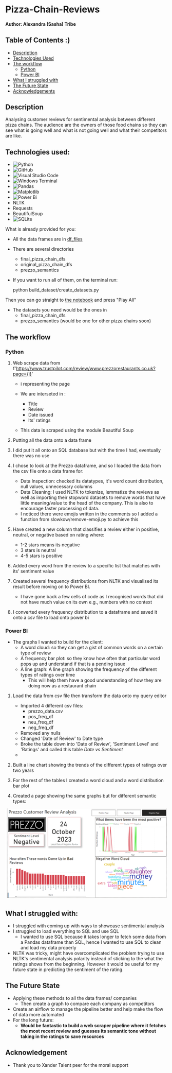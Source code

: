 # Pizza-Chain-Reviews
#### Author: Alexandra (Sasha) Tribe

## Table of Contents :)
- [Description](#description)
- [Technologies Used](#technologies-used)
- [The workflow](#the-workflow)
    - [Python](#python)
    - [Power BI](#power-bi)
- [What I struggled with](#what-I-struggled-with)
- [The Future State](#the-future-state)
- [Acknowledgements](#acknowledgments)


## Description
Analysing customer reviews for sentimental analysis between different pizza chains. The audience are the owners of those food chains so they can see what is going well and what is not going well and what their competitors are like.

## Technologies used:
- ![Python](https://img.shields.io/badge/python-3670A0?style=for-the-badge&logo=python&logoColor=ffdd54)
- ![GitHub](https://img.shields.io/badge/github-%23121011.svg?style=for-the-badge&logo=github&logoColor=white)
- ![Visual Studio Code](https://img.shields.io/badge/Visual%20Studio%20Code-0078d7.svg?style=for-the-badge&logo=visual-studio-code&logoColor=white)
- ![Windows Terminal](https://img.shields.io/badge/Windows%20Terminal-%234D4D4D.svg?style=for-the-badge&logo=windows-terminal&logoColor=white)
- ![Pandas](https://img.shields.io/badge/pandas-%23150458.svg?style=for-the-badge&logo=pandas&logoColor=white)
- ![Matplotlib](https://img.shields.io/badge/Matplotlib-%23ffffff.svg?style=for-the-badge&logo=Matplotlib&logoColor=black)
- ![Power Bi](https://img.shields.io/badge/power_bi-F2C811?style=for-the-badge&logo=powerbi&logoColor=black)
- NLTK
- Requests
- BeautifulSoup
- ![SQLite](https://img.shields.io/badge/sqlite-%2307405e.svg?style=for-the-badge&logo=sqlite&logoColor=white)

What is already provided for you:
- All the data frames are in [df_files](/df_files/)
- There are several directories
    - final_pizza_chain_dfs
    - original_pizza_chain_dfs
    - prezzo_semantics
- If you want to run all of them, on the terminal run: 

    python build_dataset/create_datasets.py

Then you can go straight to [the notebook](pizza-chain-reviews/notebook_pizza) and press "Play All"
- The datasets you need would be the ones in 
    - final_pizza_chain_dfs
    - prezzo_semantics (would be one for other pizza chains soon)

## The workflow

### Python

1. Web scrape data from f'https://www.trustpilot.com/review/www.prezzorestaurants.co.uk?page={i}'
    - i representing the page
    - We are interseted in : 
        - Title
        - Review
        - Date issued
        - Its' ratings

    - This data is scraped using the module Beautiful Soup

2. Putting all the data onto a data frame
3. I did put it all onto an SQL database but with the time I had, eventually there was no use 
4. I chose to look at the Prezzo dataframe, and so I loaded the data from the csv file onto a data frame for:
    - Data Inspection: checked its datatypes, it's word count distribution, null values, unnecessary columns
    - Data Cleaning: I used NLTK to tokenize, lemmatize the reviews as well as importing their stopword datasets to remove words that have little meaning/value to the head of the company. This is also to encourage faster processing of data.
    - I noticed there were emojis written in the comments so I added a function from slowkow/remove-emoji.py to achieve this
5. Have created a new column that classifies a review either in positive, neutral, or negative based on rating where:
     - 1-2 stars means its negative
     - 3 stars is neutral
     - 4-5 stars is positive

6. Added every word from the review to a specific list that matches with its' sentiment value
7. Created several frequency distributions from NLTK and visualised its result before moving on to Power BI. 
    - I have gone back a few cells of code as I recognised words that did not have much value on its own e.g., numbers with no context
8. I converted every frequency distribution to a dataframe and saved it onto a csv file to load onto power bi

### Power BI 

- The graphs I wanted to build for the client:
    - A word cloud: so they can get a gist of common words on a certain type of review
    - A frequency bar plot: so they know how often that particular word pops up and understand if that is a pending issue
    - A line graph: A line graph showing the frequency of the different types of ratings over time
        - This will help them have a good understanding of how they are doing now as a restaurant chain

1. Load the data from csv file then transform the data onto my query editor
    - Imported 4 different csv files:
        - prezzo_data.csv
        - pos_freq_df
        - neu_freq_df
        - neg_freq_df
    - Removed any nulls
    - Changed 'Date of Review' to Date type
    - Broke the table down into 'Date of Review', 'Sentiment Level' and 'Ratings' and called this table *Date vs Sentiment*
    - 

2. Built a line chart showing the trends of the different types of ratings over two years

3. For the rest of the tables I created a word cloud and a word distribution bar plot

4. Created a page showing the same graphs but for different semantic types: 

![Power Bi Example](/Images/power_bi_ex.png)


## What I struggled with:
- I struggled with coming up with ways to showcase sentimental analysis
- I struggled to load everything to SQL and use SQL
    -  I wanted to use SQL because it takes longer to fetch some data from a Pandas dataframe than SQL, hence I wanted to use SQL to clean and load my data properly
- NLTK was tricky, might have overcomplicated the problem trying to use NLTK's sentimental analysis polarity instead of sticking to the what the ratings shows from the beginning. However it would be useful for my future state in predicting the sentiment of the rating.


## The Future State
- Applying these methods to all the data frames/ companies
    - Then create a graph to compare each company as competitors
- Create an airflow to manage the pipeline better and help make the flow of data more automated
- For the long future:
    - **Would be fantastic to build a web scraper pipeline where it fetches the most recent review and guesses its semantic tone without taking in the ratings to save resources**

## Acknowledgement
- Thank you to Xander Talent peer for the moral support
